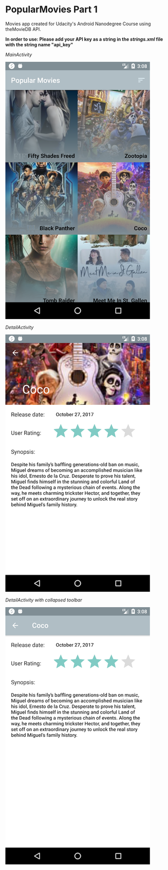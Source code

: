 # PopularMovies Part 1
Movies app created for Udacity's Android Nanodegree Course using theMovieDB API. 

**In order to use: Please add your API key as a string in the _strings.xml_ file with the string name "api_key"**

*MainActivity*

   ![alt text](screenshots/screenshot00001.png "MainActivity")
    
*DetailActivity*

   ![alt text](screenshots/screenshot00002.png "DetailActivity")
   
*DetailActivity with collapsed toolbar*

   ![alt text](screenshots/screenshot00003.png "DetailActivity with collapsed toolbar")

